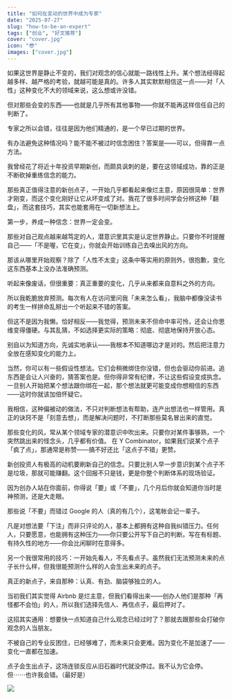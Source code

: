 ```yaml
---
title: "如何在变动的世界中成为专家"
date: "2025-07-27"
slug: "how-to-be-an-expert"
tags: ["创业", "好文推荐"]
cover: "cover.jpg"
icon: "😎"
images: ["cover.jpg"]
---
```

如果这世界是静止不变的，我们对观念的信心就能一路线性上升。某个想法经得起越多样、越严格的考验，就越可能是真的。许多人其实默默相信这一点——对「人性」这种变化不大的领域来说，这么想或许没错。



但对那些会变的东西——也就是几乎所有其他事物——你就不能再这样信任自己的判断了。



专家之所以会错，往往是因为他们精通的，是一个早已过期的世界。



有办法避免这种情况吗？能不能不被过时信念困住？答案是——可以，但得靠一点方法。



我曾经花了将近十年投资早期新创，而颇具讽刺的是，要在这领域成功，靠的正是不断砍掉重练信念的能力。



那些真正值得注意的新创点子，一开始几乎都看起来像烂主意，原因很简单：世界才刚变，而这个变化刚好让它从坏变成了对。我花了很多时间学会分辨这种「翻盘」，而这套技巧，其实也能套用在一切新想法上。



第一步，养成一种信念：世界一定会变。



那些对自己观点越来越笃定的人，潜意识里其实是认定世界静止。只要你不时提醒自己——「不是喔，它在变」，你就会开始训练自己去嗅出风的方向。



那该从哪里开始观察？除了「人性不太变」这条中等实用的原则外，很抱歉，变化这东西基本上没办法准确预测。



听起来像废话，但很重要：真正重要的变化，几乎从来都来自意料之外的方向。



所以我乾脆放弃预测。每次有人在访问里问我「未来怎么看」，我脑中都像没读书的考生一样拼命乱掰出一个听起来不错的答案。



但这不是因为我懒。恰好相反——我觉得，预测未来不但命中率可怜，还会让你思维变得僵硬。与其乱猜，不如选择更实际的策略：彻底、彻底地保持开放心态。



别自以为知道方向，先诚实地承认——我根本不知道哪边才是对的。然后把注意力全放在感知变化的能力上。



当然，你可以有一些假设性想法。它们会稍微绑住你没错，但也会驱动你前进。追东西是会让人兴奋的，猜答案也是。但你得非常有纪律，不让这些假设变成执念。
一旦别人开始把某个想法跟你绑在一起，那个想法就更可能变成你想相信的东西——这时你就该加倍怀疑它。



我相信，这种偏被动的做法，不只对判断想法有帮助，连产出想法也一样管用。真正的诀窍不是「刻意去想」，而是解决问题时，不打断那些莫名冒出来的直觉。



那些变化的风，常从某个领域专家的潜意识中吹出来。只要你对某件事够熟，一个突然跳出来的怪念头，几乎都有价值。
在 Y Combinator，如果我们说某个点子「疯了点」，那通常是称赞——搞不好还比「这点子不错」更赞。



新创投资人有极高的动机要刷新自己的信念。只要比别人早一步意识到某个点子不是垃圾，那就可能赚翻。这个回报不只是钱，更是你整个判断体系的现场验证。



因为创办人站在你面前，你得说「要」或「不要」，几个月后你就会知道你当时是神预测，还是大走眼。



那些说「不要」而错过 Google 的人（真的有几个），这笔帐会记一辈子。



凡是对想法要「下注」而非只评论的人，基本上都拥有这种自我纠错压力。任何人，只要愿意，也能拥有这种压力——你只要公开写下自己的判断。写在有标题、有持久性的地方——你会比闲聊时在意得多。



另一个我很常用的技巧：一开始先看人，不先看点子。虽然我们无法预测未来的点子长什么样，但我很能预测什么样的人会生出未来的点子。



真正的新点子，来自那种：认真、有劲、脑袋够独立的人。



当初我们其实觉得 Airbnb 是烂主意，但我们看得出来——创办人他们是那种「再怪都不会怕」的人，所以我们选择先信人、再信点子，最后押对了。



这招其实通用：想要快一点知道自己什么观念已经过时了？那就去跟那些会打破你观念的人当朋友。



不被自己的专业反困住，已经够难了，而未来只会更难。因为变化不是加速了——变化一直都在加速。



点子会生出点子，这场连锁反应从旧石器时代就没停过。我不认为它会停。
但⋯⋯也许我会错。（最好是）




![](https://prod-files-secure.s3.us-west-2.amazonaws.com/112d0858-5090-4d34-a606-b75eb8d65fd2/46476355-9cf3-4e99-9b7a-3531bc426380/1000202064.png?X-Amz-Algorithm=AWS4-HMAC-SHA256&X-Amz-Content-Sha256=UNSIGNED-PAYLOAD&X-Amz-Credential=ASIAZI2LB46632K2UWPD%2F20250905%2Fus-west-2%2Fs3%2Faws4_request&X-Amz-Date=20250905T163501Z&X-Amz-Expires=3600&X-Amz-Security-Token=IQoJb3JpZ2luX2VjEBEaCXVzLXdlc3QtMiJHMEUCIQDiR6ObjeH9HNAGCH3FJtFVOdmzRZ4I2kkDz03KwaOoZgIgLtT7RlBIQm9l%2FBF9NFPFKJbp52NirrTBR%2B7S3oIcRm0q%2FwMIeRAAGgw2Mzc0MjMxODM4MDUiDL9Q04Wn%2FdBePvKqzircAy6sKk7OZQFs1c5Hr1R%2B6%2Bn8hjmZCYtALG3%2FP7yDUOqp1zjEfI5ORZppeRArju9nWJD5ixUT%2F9v6hu6H%2Fa%2Bk94PLRjEXqF6meRxaR2Lk%2FFCFjElINb0YZDeVYlrWd8Bx4Pc5211fiQL8iIOP57aTMSQondi6R1S3Br6tX3Lj0f%2FSfmeyp%2BPdgC%2F62zsk9VyofFKeMPL7Bd0%2B76X1VN%2Bs2riDWw00ffuHh%2FjfO1jI7koopoUvqQWUGOIJav0utmQyxyRDnV1AYJ4LKRxIib%2Fm2gpEXSDiuoBjA0SFkLyhe5gTI%2Fl3FjhB1KmsfdM%2FC2C2BEbtfXiFkmY6JLm2W2o3SDLIdktlCaXWd34Oz3QyWS16yglNmG9TlHcxcWw5ym%2FCCqBy3vZXp4miD2cWpwOEBggTxbXUesbdWMc%2BL7uBxw9uJbVNKMGDXcQBWxuUxvqvDoxUtQJCzLEAOlsec9PP74pQ4u8Nao%2BIibG830uoQIUxOCu7m%2BEGCGCJ4bkszjxQVI7GmrwbrvX9NfWFeRI1GGDdBK9%2FWoKJxfKRD0P1%2BElW44HtvRfpoDC%2Fg%2BoIHbOj%2FiCSfMlrFiSAXJl4ajNPhAm9tr2HZSLcXiqDcC%2BWAfdBKRNYm%2BaXPEYamhB4MIqb7MUGOqUBiQQloen1Pkerx98IU%2BWKUT%2FiBk8AcMoSj%2B53KdtO0HbjqXjl02kmUVNuMKAqBwI6ZN7Usqh2gC0IwkRkiZ%2FC4tFMhY43zbwHnVmc%2F2kSev5eFFi3RWtNPngGF7RBMZH8zgrC2J0IovMvmUsl5la0kt2Q3WPZQiRGphJEHH9V2Qcws7iruFXeeZi1uw5Jn6jRZ04tsu7ftRNO%2BC64z2BLKnul6A4z&X-Amz-Signature=ceabf97a2c8849d254d177c2a9d2aceb572011028c00de0814b14730eb89d1d2&X-Amz-SignedHeaders=host&x-amz-checksum-mode=ENABLED&x-id=GetObject)

